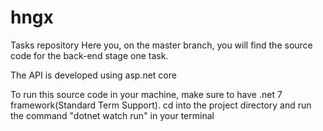 # hngx
Tasks repository
Here you, on the master branch, you will find the source code for the back-end stage one task.

The API is developed using asp.net core

To run this source code in your machine, make sure to have .net 7 framework(Standard Term Support).
cd into the project directory and run the command "dotnet watch run"  in your terminal
